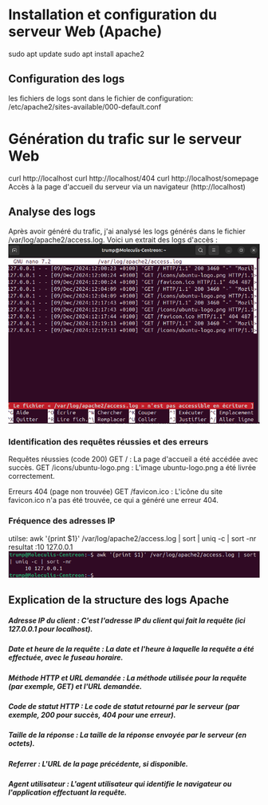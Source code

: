 # Installation et configuration du serveur Web (Apache)
sudo apt update
sudo apt install apache2
## Configuration des logs
les fichiers de logs sont dans le fichier de configuration:  /etc/apache2/sites-available/000-default.conf
 # Génération du trafic sur le serveur Web
curl http://localhost
curl http://localhost/404
curl http://localhost/somepage
 Accès à la page d'accueil du serveur via un navigateur (http://localhost)
## Analyse des logs

Après avoir généré du trafic, j'ai analysé les logs générés dans le fichier /var/log/apache2/access.log. 
Voici un extrait des logs d'accès : ![Logs d'acces](https://github.com/AhmedNady90/devoir/blob/main/logsdAcces.png)
### Identification des requêtes réussies et des erreurs
Requêtes réussies (code 200)
    GET / : La page d'accueil a été accédée avec succès.
    GET /icons/ubuntu-logo.png : L'image ubuntu-logo.png a été livrée correctement.

Erreurs 404 (page non trouvée)
    GET /favicon.ico : L'icône du site favicon.ico n'a pas été trouvée, ce qui a généré une erreur 404.
  ###  Fréquence des adresses IP
 utilse:  awk '{print $1}' /var/log/apache2/access.log | sort | uniq -c | sort -nr
 resultat :10 127.0.0.1 ![IP plus frequente](https://github.com/AhmedNady90/devoir/blob/main/IPplus%20Frequente.png)
## Explication de la structure des logs Apache
##### Adresse IP du client : C'est l'adresse IP du client qui fait la requête (ici 127.0.0.1 pour localhost).
##### Date et heure de la requête : La date et l'heure à laquelle la requête a été effectuée, avec le fuseau horaire.
##### Méthode HTTP et URL demandée : La méthode utilisée pour la requête (par exemple, GET) et l'URL demandée.
##### Code de statut HTTP : Le code de statut retourné par le serveur (par exemple, 200 pour succès, 404 pour une erreur).
##### Taille de la réponse : La taille de la réponse envoyée par le serveur (en octets).
##### Referrer : L'URL de la page précédente, si disponible.
##### Agent utilisateur : L'agent utilisateur qui identifie le navigateur ou l'application effectuant la requête.

